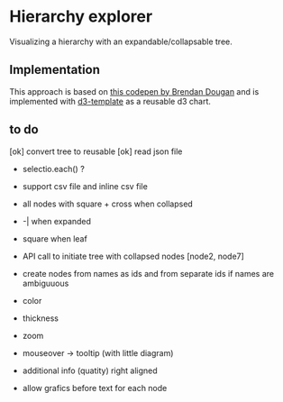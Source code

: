 # Hierarchy explorer 

Visualizing a hierarchy with an expandable/collapsable tree.

## Implementation
This approach is based on [this codepen by Brendan Dougan](https://codepen.io/brendandougan/pen/PpEzRp) and is implemented with [d3-template](https://github.com/EE2dev/d3-template) as a reusable d3 chart.

## to do
[ok] convert tree to reusable
[ok] read json file
* selectio.each() ?
* support csv file and inline csv file
* all nodes with square + cross when collapsed
* -| when expanded
* square when leaf
* API call to initiate tree with collapsed nodes [node2, node7]
* create nodes from names as ids and from separate ids if names are ambiguuous

* color
* thickness
* zoom
* mouseover -> tooltip (with little diagram)
* additional info (quatity) right aligned
* allow grafics before text for each node


